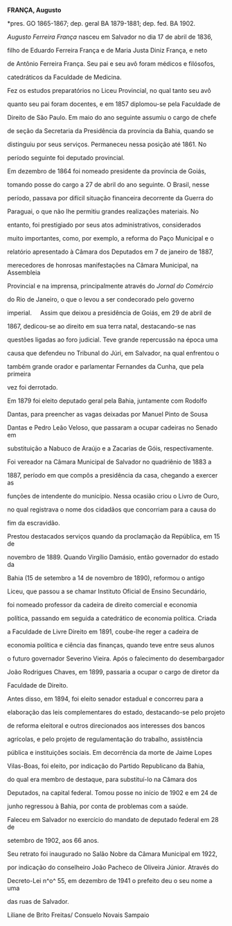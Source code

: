 **FRANÇA, Augusto**



\*pres. GO 1865-1867; dep. geral BA 1879-1881; dep. fed. BA 1902.



*Augusto Ferreira França* nasceu em Salvador no dia 17 de abril de 1836,

filho de Eduardo Ferreira França e de Maria Justa Diniz França, e neto

de Antônio Ferreira França. Seu pai e seu avô foram médicos e filósofos,

catedráticos da Faculdade de Medicina.



Fez os estudos preparatórios no Liceu Provincial, no qual tanto seu avô

quanto seu pai foram docentes, e em 1857 diplomou-se pela Faculdade de

Direito de São Paulo. Em maio do ano seguinte assumiu o cargo de chefe

de seção da Secretaria da Presidência da província da Bahia, quando se

distinguiu por seus serviços. Permaneceu nessa posição até 1861. No

período seguinte foi deputado provincial.



Em dezembro de 1864 foi nomeado presidente da província de Goiás,

tomando posse do cargo a 27 de abril do ano seguinte. O Brasil, nesse

período, passava por difícil situação financeira decorrente da Guerra do

Paraguai, o que não lhe permitiu grandes realizações materiais. No

entanto, foi prestigiado por seus atos administrativos, considerados

muito importantes, como, por exemplo, a reforma do Paço Municipal e o

relatório apresentado à Câmara dos Deputados em 7 de janeiro de 1887,

merecedores de honrosas manifestações na Câmara Municipal, na Assembleia

Provincial e na imprensa, principalmente através do *Jornal do Comércio*

do Rio de Janeiro, o que o levou a ser condecorado pelo governo

imperial.     Assim que deixou a presidência de Goiás, em 29 de abril de

1867, dedicou-se ao direito em sua terra natal, destacando-se nas

questões ligadas ao foro judicial. Teve grande repercussão na época uma

causa que defendeu no Tribunal do Júri, em Salvador, na qual enfrentou o

também grande orador e parlamentar Fernandes da Cunha, que pela primeira

vez foi derrotado.



Em 1879 foi eleito deputado geral pela Bahia, juntamente com Rodolfo

Dantas, para preencher as vagas deixadas por Manuel Pinto de Sousa

Dantas e Pedro Leão Veloso, que passaram a ocupar cadeiras no Senado em

substituição a Nabuco de Araújo e a Zacarias de Góis, respectivamente.

Foi vereador na Câmara Municipal de Salvador no quadriênio de 1883 a

1887, período em que compôs a presidência da casa, chegando a exercer as

funções de intendente do município. Nessa ocasião criou o Livro de Ouro,

no qual registrava o nome dos cidadãos que concorriam para a causa do

fim da escravidão.



Prestou destacados serviços quando da proclamação da República, em 15 de

novembro de 1889. Quando Virgílio Damásio, então governador do estado da

Bahia (15 de setembro a 14 de novembro de 1890), reformou o antigo

Liceu, que passou a se chamar Instituto Oficial de Ensino Secundário,

foi nomeado professor da cadeira de direito comercial e economia

política, passando em seguida a catedrático de economia política. Criada

a Faculdade de Livre Direito em 1891, coube-lhe reger a cadeira de

economia política e ciência das finanças, quando teve entre seus alunos

o futuro governador Severino Vieira. Após o falecimento do desembargador

João Rodrigues Chaves, em 1899, passaria a ocupar o cargo de diretor da

Faculdade de Direito.



Antes disso, em 1894, foi eleito senador estadual e concorreu para a

elaboração das leis complementares do estado, destacando-se pelo projeto

de reforma eleitoral e outros direcionados aos interesses dos bancos

agrícolas, e pelo projeto de regulamentação do trabalho, assistência

pública e instituições sociais. Em decorrência da morte de Jaime Lopes

Vilas-Boas, foi eleito, por indicação do Partido Republicano da Bahia,

do qual era membro de destaque, para substituí-lo na Câmara dos

Deputados, na capital federal. Tomou posse no início de 1902 e em 24 de

junho regressou à Bahia, por conta de problemas com a saúde.



Faleceu em Salvador no exercício do mandato de deputado federal em 28 de

setembro de 1902, aos 66 anos.



Seu retrato foi inaugurado no Salão Nobre da Câmara Municipal em 1922,

por indicação do conselheiro João Pacheco de Oliveira Júnior. Através do

Decreto-Lei n^o^ 55, em dezembro de 1941 o prefeito deu o seu nome a uma

das ruas de Salvador.



Liliane de Brito Freitas/ Consuelo Novais Sampaio



